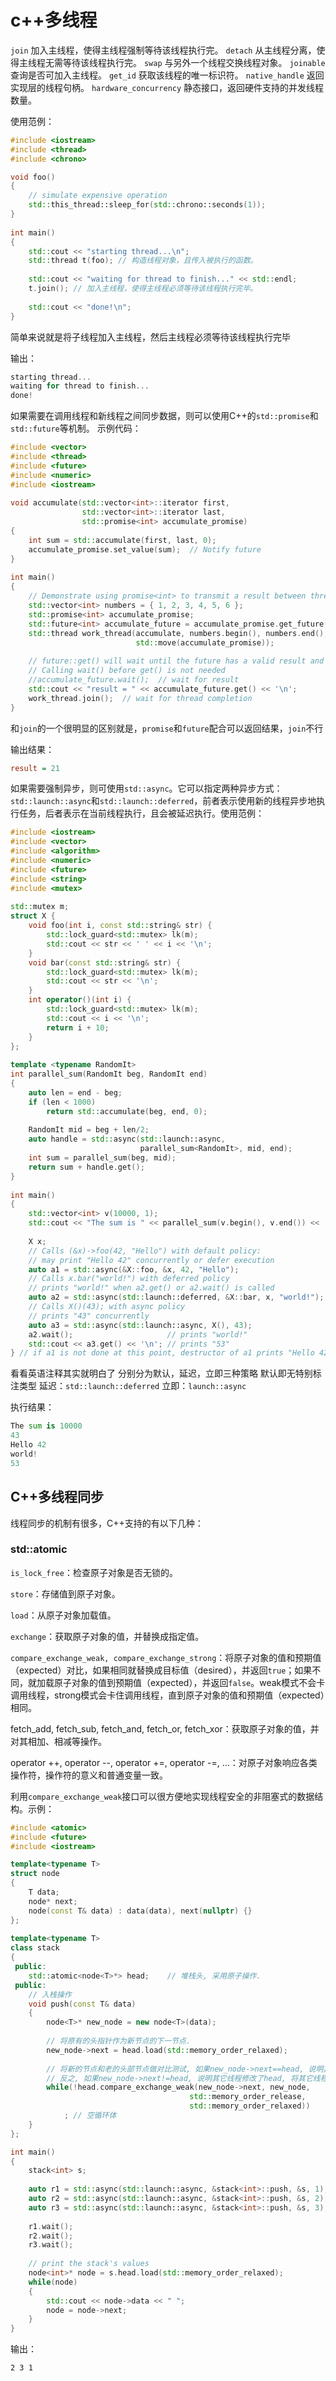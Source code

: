# c++多线程
`join`
加入主线程，使得主线程强制等待该线程执行完。
`detach`
从主线程分离，使得主线程无需等待该线程执行完。
`swap`
与另外一个线程交换线程对象。
`joinable`
查询是否可加入主线程。
`get_id`
获取该线程的唯一标识符。
`native_handle`
返回实现层的线程句柄。
`hardware_concurrency`
静态接口，返回硬件支持的并发线程数量。


使用范例：

```c++
#include <iostream>
#include <thread>
#include <chrono>

void foo()
{
    // simulate expensive operation
    std::this_thread::sleep_for(std::chrono::seconds(1));
}
 
int main()
{
    std::cout << "starting thread...\n";
    std::thread t(foo); // 构造线程对象，且传入被执行的函数。
 
    std::cout << "waiting for thread to finish..." << std::endl;
    t.join(); // 加入主线程，使得主线程必须等待该线程执行完毕。
 
    std::cout << "done!\n";
}
```
简单来说就是将子线程加入主线程，然后主线程必须等待该线程执行完毕

输出：

```cpp
starting thread...
waiting for thread to finish...
done!
```

如果需要在调用线程和新线程之间同步数据，则可以使用C++的`std::promise`和`std::future`等机制。
示例代码：

```c++
#include <vector>
#include <thread>
#include <future>
#include <numeric>
#include <iostream>
 
void accumulate(std::vector<int>::iterator first,
                std::vector<int>::iterator last,
                std::promise<int> accumulate_promise)
{
    int sum = std::accumulate(first, last, 0);
    accumulate_promise.set_value(sum);  // Notify future
}
 
int main()
{
    // Demonstrate using promise<int> to transmit a result between threads.
    std::vector<int> numbers = { 1, 2, 3, 4, 5, 6 };
    std::promise<int> accumulate_promise;
    std::future<int> accumulate_future = accumulate_promise.get_future();
    std::thread work_thread(accumulate, numbers.begin(), numbers.end(),
                            std::move(accumulate_promise));
 
    // future::get() will wait until the future has a valid result and retrieves it.
    // Calling wait() before get() is not needed
    //accumulate_future.wait();  // wait for result
    std::cout << "result = " << accumulate_future.get() << '\n';
    work_thread.join();  // wait for thread completion
}
```
和`join`的一个很明显的区别就是，`promise`和`future`配合可以返回结果，`join`不行

输出结果：
```ini
result = 21
```

如果需要强制异步，则可使用`std::async`。它可以指定两种异步方式：`std::launch::async`和`std::launch::deferred`，前者表示使用新的线程异步地执行任务，后者表示在当前线程执行，且会被延迟执行。使用范例：

```c++
#include <iostream>
#include <vector>
#include <algorithm>
#include <numeric>
#include <future>
#include <string>
#include <mutex>
 
std::mutex m;
struct X {
    void foo(int i, const std::string& str) {
        std::lock_guard<std::mutex> lk(m);
        std::cout << str << ' ' << i << '\n';
    }
    void bar(const std::string& str) {
        std::lock_guard<std::mutex> lk(m);
        std::cout << str << '\n';
    }
    int operator()(int i) {
        std::lock_guard<std::mutex> lk(m);
        std::cout << i << '\n';
        return i + 10;
    }
};
 
template <typename RandomIt>
int parallel_sum(RandomIt beg, RandomIt end)
{
    auto len = end - beg;
    if (len < 1000)
        return std::accumulate(beg, end, 0);
 
    RandomIt mid = beg + len/2;
    auto handle = std::async(std::launch::async,
                             parallel_sum<RandomIt>, mid, end);
    int sum = parallel_sum(beg, mid);
    return sum + handle.get();
}
 
int main()
{
    std::vector<int> v(10000, 1);
    std::cout << "The sum is " << parallel_sum(v.begin(), v.end()) << '\n';
 
    X x;
    // Calls (&x)->foo(42, "Hello") with default policy:
    // may print "Hello 42" concurrently or defer execution
    auto a1 = std::async(&X::foo, &x, 42, "Hello");
    // Calls x.bar("world!") with deferred policy
    // prints "world!" when a2.get() or a2.wait() is called
    auto a2 = std::async(std::launch::deferred, &X::bar, x, "world!");
    // Calls X()(43); with async policy
    // prints "43" concurrently
    auto a3 = std::async(std::launch::async, X(), 43);
    a2.wait();                     // prints "world!"
    std::cout << a3.get() << '\n'; // prints "53"
} // if a1 is not done at this point, destructor of a1 prints "Hello 42" here
```
看看英语注释其实就明白了
分别分为默认，延迟，立即三种策略
默认即无特别标注类型
延迟：`std::launch::deferred`
立即：`launch::async`

执行结果：

```python
The sum is 10000
43
Hello 42
world!
53
```

## **C++多线程同步**
线程同步的机制有很多，C++支持的有以下几种：

### std::atomic

`is_lock_free`：检查原子对象是否无锁的。

`store`：存储值到原子对象。

`load`：从原子对象加载值。

`exchange`：获取原子对象的值，并替换成指定值。

`compare_exchange_weak, compare_exchange_strong`：将原子对象的值和预期值（expected）对比，如果相同就替换成目标值（desired），并返回`true`；如果不同，就加载原子对象的值到预期值（expected），并返回`false`。weak模式不会卡调用线程，strong模式会卡住调用线程，直到原子对象的值和预期值（expected）相同。

fetch_add, fetch_sub, fetch_and, fetch_or, fetch_xor：获取原子对象的值，并对其相加、相减等操作。

operator ++, operator --, operator +=, operator -=, ...：对原子对象响应各类操作符，操作符的意义和普通变量一致。

利用`compare_exchange_weak`接口可以很方便地实现线程安全的非阻塞式的数据结构。示例：

```c++
#include <atomic>
#include <future>
#include <iostream>

template<typename T>
struct node
{
    T data;
    node* next;
    node(const T& data) : data(data), next(nullptr) {}
};
 
template<typename T>
class stack
{
 public:
    std::atomic<node<T>*> head;    // 堆栈头, 采用原子操作.
 public:
    // 入栈操作
    void push(const T& data)
    {
        node<T>* new_node = new node<T>(data);
 
        // 将原有的头指针作为新节点的下一节点.
        new_node->next = head.load(std::memory_order_relaxed);
 
        // 将新的节点和老的头部节点做对比测试, 如果new_node->next==head, 说明其它线程没有修改head, 可以将head替换成new_node, 从而完成push操作.
        // 反之, 如果new_node->next!=head, 说明其它线程修改了head, 将其它线程修改的head保存到new_node->next, 继续循环检测.
        while(!head.compare_exchange_weak(new_node->next, new_node,
                                        std::memory_order_release,
                                        std::memory_order_relaxed))
            ; // 空循环体
    }
};

int main()
{
    stack<int> s;
    
    auto r1 = std::async(std::launch::async, &stack<int>::push, &s, 1);
    auto r2 = std::async(std::launch::async, &stack<int>::push, &s, 2);
    auto r3 = std::async(std::launch::async, &stack<int>::push, &s, 3);
    
    r1.wait();
    r2.wait();
    r3.wait();
    
    // print the stack's values
    node<int>* node = s.head.load(std::memory_order_relaxed);
    while(node)
    {
        std::cout << node->data << " ";
        node = node->next;
    }
}
```

输出：

```basic
2 3 1
```
<!--stackedit_data:
eyJoaXN0b3J5IjpbMTIyNjY0NjUxMiwtMTU1MDEwNTkyNiwtMT
Q1ODU1ODg3OCwtNzQxMzczMTU3LDg3NjgxMjA4NF19
-->